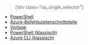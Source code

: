 > [!div class="op_single_selector"]
- [PowerShell](../articles/virtual-network/virtual-network-deploy-multinic-arm-ps.md)
- [Azure-Befehlszeilenschnittstelle](../articles/virtual-network/virtual-network-deploy-multinic-arm-cli.md)
- [Vorlage](../articles/virtual-network/virtual-network-deploy-multinic-arm-template.md)
- [PowerShell (klassisch)](../articles/virtual-network/virtual-network-deploy-multinic-classic-ps.md)
- [Azure CLI (klassisch)](../articles/virtual-network/virtual-network-deploy-multinic-classic-cli.md)

<!--HONumber=Nov16_HO3-->


